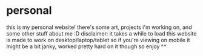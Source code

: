 # personal
this is my personal website! there's some art, projects i'm working on, and some other stuff about me :D 
disclaimer: it takes a while to load
this website is made to work on desktop/laptop/tablet so if you're viewing on mobile it might be a bit janky, worked pretty hard on it though so enjoy ^^
